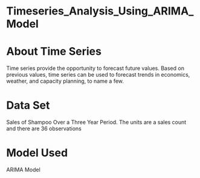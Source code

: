 # Timeseries_Analysis_Using_ARIMA_Model


# About Time Series

Time series provide the opportunity to forecast future values. Based on previous values, time series can be used to forecast trends in economics, weather, and capacity planning, to name a few.

# Data Set

Sales of Shampoo Over a Three Year Period. The units are a sales count and there are 36 observations

# Model Used

ARIMA Model

